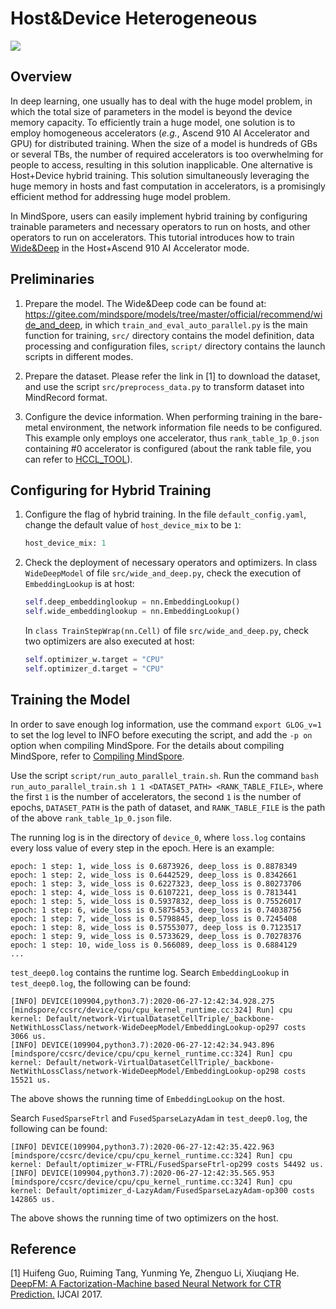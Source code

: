 # Host&Device Heterogeneous

<a href="https://gitee.com/mindspore/docs/blob/master/docs/mindspore/source_en/design/host_device_training.md" target="_blank"><img src="https://mindspore-website.obs.cn-north-4.myhuaweicloud.com/website-images/master/resource/_static/logo_source_en.png"></a>

## Overview

In deep learning, one usually has to deal with the huge model problem, in which the total size of parameters in the model is beyond the device memory capacity. To efficiently train a huge model, one solution is to employ homogeneous accelerators (*e.g.*, Ascend 910 AI Accelerator and GPU) for distributed training. When the size of a model is hundreds of GBs or several TBs,
the number of required accelerators is too overwhelming for people to access, resulting in this solution inapplicable.  One alternative is Host+Device hybrid training. This solution simultaneously leveraging the huge memory in hosts and fast computation in accelerators, is a promisingly
efficient method for addressing huge model problem.

In MindSpore, users can easily implement hybrid training by configuring trainable parameters and necessary operators to run on hosts, and other operators to run on accelerators.
This tutorial introduces how to train [Wide&Deep](https://gitee.com/mindspore/models/tree/master/official/recommend/wide_and_deep) in the Host+Ascend 910 AI Accelerator mode.

## Preliminaries

1. Prepare the model. The Wide&Deep code can be found at: <https://gitee.com/mindspore/models/tree/master/official/recommend/wide_and_deep>, in which `train_and_eval_auto_parallel.py` is the main function for training, `src/` directory contains the model definition, data processing and configuration files, `script/` directory contains the launch scripts in different modes.

2. Prepare the dataset. Please refer the link in [1] to download the dataset, and use the script `src/preprocess_data.py` to transform dataset into MindRecord format.

3. Configure the device information. When performing training in the bare-metal environment, the network information file needs to be configured. This example only employs one accelerator, thus `rank_table_1p_0.json` containing #0 accelerator is configured (about the rank table file, you can refer to [HCCL_TOOL](https://gitee.com/mindspore/models/tree/master/utils/hccl_tools)).

## Configuring for Hybrid Training

1. Configure the flag of hybrid training. In the file `default_config.yaml`, change the default value of `host_device_mix` to be `1`:

    ```python
    host_device_mix: 1
    ```

2. Check the deployment of necessary operators and optimizers. In class `WideDeepModel` of file `src/wide_and_deep.py`, check the execution of `EmbeddingLookup` is at host:

    ```python
    self.deep_embeddinglookup = nn.EmbeddingLookup()
    self.wide_embeddinglookup = nn.EmbeddingLookup()
    ```

   In `class TrainStepWrap(nn.Cell)` of file `src/wide_and_deep.py`, check two optimizers are also executed at host:

    ```python
    self.optimizer_w.target = "CPU"
    self.optimizer_d.target = "CPU"
    ```

## Training the Model

In order to save enough log information, use the command `export GLOG_v=1` to set the log level to INFO before executing the script, and add the `-p on` option when compiling MindSpore. For the details about compiling MindSpore, refer to [Compiling MindSpore](https://www.mindspore.cn/install/detail/en?path=install/master/mindspore_ascend_install_source_en.md&highlight=%E7%BC%96%E8%AF%91mindspore).

Use the script `script/run_auto_parallel_train.sh`. Run the command `bash run_auto_parallel_train.sh 1 1 <DATASET_PATH> <RANK_TABLE_FILE>`,
where the first `1` is the number of accelerators, the second `1` is the number of epochs, `DATASET_PATH` is the path of dataset,
and `RANK_TABLE_FILE` is the path of the above `rank_table_1p_0.json` file.

The running log is in the directory of `device_0`, where `loss.log` contains every loss value of every step in the epoch. Here is an example:

```text
epoch: 1 step: 1, wide_loss is 0.6873926, deep_loss is 0.8878349
epoch: 1 step: 2, wide_loss is 0.6442529, deep_loss is 0.8342661
epoch: 1 step: 3, wide_loss is 0.6227323, deep_loss is 0.80273706
epoch: 1 step: 4, wide_loss is 0.6107221, deep_loss is 0.7813441
epoch: 1 step: 5, wide_loss is 0.5937832, deep_loss is 0.75526017
epoch: 1 step: 6, wide_loss is 0.5875453, deep_loss is 0.74038756
epoch: 1 step: 7, wide_loss is 0.5798845, deep_loss is 0.7245408
epoch: 1 step: 8, wide_loss is 0.57553077, deep_loss is 0.7123517
epoch: 1 step: 9, wide_loss is 0.5733629, deep_loss is 0.70278376
epoch: 1 step: 10, wide_loss is 0.566089, deep_loss is 0.6884129
...
```

`test_deep0.log` contains the runtime log.
Search `EmbeddingLookup` in `test_deep0.log`, the following can be found:

```text
[INFO] DEVICE(109904,python3.7):2020-06-27-12:42:34.928.275 [mindspore/ccsrc/device/cpu/cpu_kernel_runtime.cc:324] Run] cpu kernel: Default/network-VirtualDatasetCellTriple/_backbone-NetWithLossClass/network-WideDeepModel/EmbeddingLookup-op297 costs 3066 us.
[INFO] DEVICE(109904,python3.7):2020-06-27-12:42:34.943.896 [mindspore/ccsrc/device/cpu/cpu_kernel_runtime.cc:324] Run] cpu kernel: Default/network-VirtualDatasetCellTriple/_backbone-NetWithLossClass/network-WideDeepModel/EmbeddingLookup-op298 costs 15521 us.
```

The above shows the running time of `EmbeddingLookup` on the host.

Search `FusedSparseFtrl` and `FusedSparseLazyAdam` in `test_deep0.log`, the following can be found:

```text
[INFO] DEVICE(109904,python3.7):2020-06-27-12:42:35.422.963 [mindspore/ccsrc/device/cpu/cpu_kernel_runtime.cc:324] Run] cpu kernel: Default/optimizer_w-FTRL/FusedSparseFtrl-op299 costs 54492 us.
[INFO] DEVICE(109904,python3.7):2020-06-27-12:42:35.565.953 [mindspore/ccsrc/device/cpu/cpu_kernel_runtime.cc:324] Run] cpu kernel: Default/optimizer_d-LazyAdam/FusedSparseLazyAdam-op300 costs 142865 us.
```

The above shows the running time of two optimizers on the host.

## Reference

[1] Huifeng Guo, Ruiming Tang, Yunming Ye, Zhenguo Li, Xiuqiang He. [DeepFM: A Factorization-Machine based Neural Network for CTR Prediction.](https://doi.org/10.24963/ijcai.2017/239) IJCAI 2017.